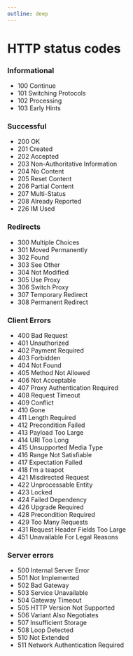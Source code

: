 ```yaml
---
outline: deep
---
```


# HTTP status codes

### Informational

* 100 Continue
* 101 Switching Protocols
* 102 Processing
* 103 Early Hints

### Successful

* 200 OK
* 201 Created
* 202 Accepted
* 203 Non-Authoritative Information
* 204 No Content
* 205 Reset Content
* 206 Partial Content
* 207 Multi-Status
* 208 Already Reported
* 226 IM Used

### Redirects

* 300 Multiple Choices
* 301 Moved Permanently
* 302 Found
* 303 See Other
* 304 Not Modified
* 305 Use Proxy
* 306 Switch Proxy
* 307 Temporary Redirect
* 308 Permanent Redirect

### Client Errors

* 400 Bad Request
* 401 Unauthorized
* 402 Payment Required
* 403 Forbidden
* 404 Not Found
* 405 Method Not Allowed
* 406 Not Acceptable
* 407 Proxy Authentication Required
* 408 Request Timeout
* 409 Conflict
* 410 Gone
* 411 Length Required
* 412 Precondition Failed
* 413 Payload Too Large
* 414 URI Too Long
* 415 Unsupported Media Type
* 416 Range Not Satisfiable
* 417 Expectation Failed
* 418 I'm a teapot
* 421 Misdirected Request
* 422 Unprocessable Entity
* 423 Locked
* 424 Failed Dependency
* 426 Upgrade Required
* 428 Precondition Required
* 429 Too Many Requests
* 431 Request Header Fields Too Large
* 451 Unavailable For Legal Reasons

### Server errors

* 500 Internal Server Error
* 501 Not Implemented
* 502 Bad Gateway
* 503 Service Unavailable
* 504 Gateway Timeout
* 505 HTTP Version Not Supported
* 506 Variant Also Negotiates
* 507 Insufficient Storage
* 508 Loop Detected
* 510 Not Extended
* 511 Network Authentication Required